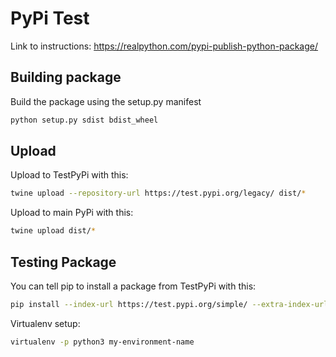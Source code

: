 # PyPi Test 
Link to instructions: https://realpython.com/pypi-publish-python-package/

## Building package
Build the package using the setup.py manifest
```sh
python setup.py sdist bdist_wheel
```

## Upload
Upload to TestPyPi with this:
```sh
twine upload --repository-url https://test.pypi.org/legacy/ dist/*
```
Upload to main PyPi with this:
```sh
twine upload dist/*
```

## Testing Package
You can tell pip to install a package from TestPyPi with this:
```sh
pip install --index-url https://test.pypi.org/simple/ --extra-index-url https://pypi.org/simple your-package-name
```
Virtualenv setup:
```sh
virtualenv -p python3 my-environment-name
```